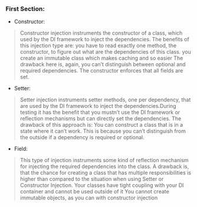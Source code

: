 ### First Section:

* Constructor: 
> Constructor injection instruments the constructor of a class,
which used by the DI framework to inject the dependencies.
The benefits of this injection type are:
    you have to read exactly one method, the constructor, to figure out what are the dependencies of this class.
    you create an immutable class which makes caching and so easier
The drawback here is, again, you can’t distinguish between optional and required dependencies.
The constructor enforces that all fields are set.

* Setter: 
> Setter injection instruments setter methods, one per dependency,
that are used by the DI framework to inject the dependencies.During testing it has the benefit that you mustn’t use
the DI framework or reflection mechanisms but can directly set the dependencies.
The drawback of this approach is: You can construct a class that is in a state where it can’t work.
This is because you can’t distinguish from the outside if a dependency is required or optional.


* Field:
 > This type of injection instruments some kind of reflection mechanism for injecting the required dependencies into the class.
A drawback is, that the chance for creating a class that has multiple responsibilities is higher than
compared to the situation when using Setter or Constructor Injection.
Your classes have tight coupling with your DI container and cannot be used outside of it
You cannot create immutable objects, as you can with constructor injection




